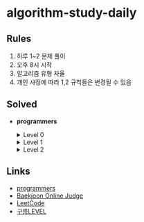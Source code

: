 # algorithm-study-daily

## Rules
1. 하루 1~2 문제 풀이
2. 오후 8시 시작
3. 알고리즘 유형 자율
4. 개인 사정에 따라 1,2 규칙들은 변경될 수 있음

## Solved
  - **programmers**
    <details>
      <summary>Level 0</summary>
      
      - [옹알이 (1)](https://school.programmers.co.kr/learn/courses/30/lessons/120956)
      - [정수를 나선형으로 배치하기](https://school.programmers.co.kr/learn/courses/30/lessons/181832)
      - [연속된 수의 합](https://school.programmers.co.kr/learn/courses/30/lessons/120923)
      - [겹치는 선분의 길이](https://school.programmers.co.kr/learn/courses/30/lessons/120876)
      - [유한소수 판별하기](https://school.programmers.co.kr/learn/courses/30/lessons/120878)
      - [캐릭터의 좌표](https://school.programmers.co.kr/learn/courses/30/lessons/120861)
      - [최빈값 구하기](https://school.programmers.co.kr/learn/courses/30/lessons/120812)
      - [다음에 올 숫자](https://school.programmers.co.kr/learn/courses/30/lessons/120924)
      - [[PCCE 기출문제] 5번 / 심폐소생술](https://school.programmers.co.kr/learn/courses/30/lessons/340203)
      - [전국 대회 선발 고사](https://school.programmers.co.kr/learn/courses/30/lessons/181851)

    </details>
    <details>
      <summary>Level 1</summary>
      
      - [가장 많이 받은 선물](https://school.programmers.co.kr/learn/courses/30/lessons/258712)
      - [[PCCP 기출문제] 1번 / 동영상 재생기](https://school.programmers.co.kr/learn/courses/30/lessons/340213)
      - [신고 결과 받기](https://school.programmers.co.kr/learn/courses/30/lessons/92334)
      - [[PCCP 기출문제] 1번 / 붕대 감기](https://school.programmers.co.kr/learn/courses/30/lessons/250137)
      - [공원 산책](https://school.programmers.co.kr/learn/courses/30/lessons/172928)
      - [개인정보 수집 유효기간](https://school.programmers.co.kr/learn/courses/30/lessons/150370)
      - [달리기 경주](https://school.programmers.co.kr/learn/courses/30/lessons/178871)
      - [바탕화면 정리](https://school.programmers.co.kr/learn/courses/30/lessons/161990)
      - [신규 아이디 추천](https://school.programmers.co.kr/learn/courses/30/lessons/72410)
      - [키패드 누르기](https://school.programmers.co.kr/learn/courses/30/lessons/67256)
      - [성격 유형 검사하기](https://school.programmers.co.kr/learn/courses/30/lessons/118666)
      - [숫자 짝꿍](https://school.programmers.co.kr/learn/courses/30/lessons/131128)
      - [햄버거 만들기](https://school.programmers.co.kr/learn/courses/30/lessons/133502)
      - [둘만의 암호](https://school.programmers.co.kr/learn/courses/30/lessons/155652)
      - [대충 만든 자판](https://school.programmers.co.kr/learn/courses/30/lessons/160586)
      - [소수 만들기](https://school.programmers.co.kr/learn/courses/30/lessons/12977)
      - [덧칠하기](https://school.programmers.co.kr/learn/courses/30/lessons/161989)
      - [폰켓몬](https://school.programmers.co.kr/learn/courses/30/lessons/1845)
      - [기사단원의 무기](https://school.programmers.co.kr/learn/courses/30/lessons/136798)
      - [카드 뭉치](https://school.programmers.co.kr/learn/courses/30/lessons/159994)
      - [명예의 전당 (1)](https://school.programmers.co.kr/learn/courses/30/lessons/138477)
      - [숫자 문자열과 영단어](https://school.programmers.co.kr/learn/courses/30/lessons/81301)
      - [푸드 파이트 대회](https://school.programmers.co.kr/learn/courses/30/lessons/134240)
      - [가장 가까운 같은 글자](https://school.programmers.co.kr/learn/courses/30/lessons/142086)
      - [최소직사각형](https://school.programmers.co.kr/learn/courses/30/lessons/86491)
      - [예산](https://school.programmers.co.kr/learn/courses/30/lessons/12982)
      - [삼총사](https://school.programmers.co.kr/learn/courses/30/lessons/131705)

    </details>
    <details>
      <summary>Level 2</summary>
      
      - [호텔 대실](https://school.programmers.co.kr/learn/courses/30/lessons/155651)
      - [마법의 엘리베이터](https://school.programmers.co.kr/learn/courses/30/lessons/148653)
      - [땅따먹기](https://school.programmers.co.kr/learn/courses/30/lessons/12913)
      - [주식가격](https://school.programmers.co.kr/learn/courses/30/lessons/42584)
      - [롤케이크 자르기](https://school.programmers.co.kr/learn/courses/30/lessons/132265)
      - [전화번호 목록](https://school.programmers.co.kr/learn/courses/30/lessons/42577)
      - [프로세스](https://school.programmers.co.kr/learn/courses/30/lessons/42587)
      - [기능개발](https://school.programmers.co.kr/learn/courses/30/lessons/42586)
      - [피로도](https://school.programmers.co.kr/learn/courses/30/lessons/87946)
      - [행렬의 곱셈](https://school.programmers.co.kr/learn/courses/30/lessons/12949)
      - [의상](https://school.programmers.co.kr/learn/courses/30/lessons/42578)
      - [할인 행사](https://school.programmers.co.kr/learn/courses/30/lessons/131127)
      - [예상 대진표](https://school.programmers.co.kr/learn/courses/30/lessons/12985)
      - [멀리 뛰기](https://school.programmers.co.kr/learn/courses/30/lessons/12914)
      - [귤 고르기](https://school.programmers.co.kr/learn/courses/30/lessons/138476)
      - [카펫](https://school.programmers.co.kr/learn/courses/30/lessons/42842)
      - [짝지어 제거하기](https://school.programmers.co.kr/learn/courses/30/lessons/12973)
      - [다음 큰 숫자](https://school.programmers.co.kr/learn/courses/30/lessons/12911)
      - [숫자의 표현](https://school.programmers.co.kr/learn/courses/30/lessons/12924)
      - [올바른 괄호](https://school.programmers.co.kr/learn/courses/30/lessons/12909)
      - [JadenCase 문자열 만들기](https://school.programmers.co.kr/learn/courses/30/lessons/12951)

    </details>

## Links
- [programmers](https://school.programmers.co.kr/learn/challenges?order=acceptance_asc)
- [Baekjoon Online Judge](https://www.acmicpc.net/)
- [LeetCode](https://leetcode.com/)
- [구름LEVEL](https://level.goorm.io/)
